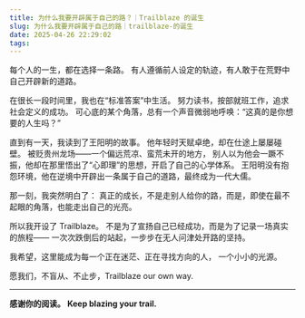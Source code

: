 ```yaml
---
title: 为什么我要开辟属于自己的路？｜Trailblaze 的诞生
slug: 为什么我要开辟属于自己的路｜trailblaze-的诞生
date: 2025-04-26 22:29:02
tags:
---
```

<!-- 正文开始 -->
每个人的一生，都在选择一条路。
有人遵循前人设定的轨迹，有人敢于在荒野中自己开辟新的道路。

在很长一段时间里，我也在“标准答案”中生活。
努力读书，按部就班工作，追求社会定义的成功。
可心底的某个角落，总有一个声音微弱地呼唤：“这真的是你想要的人生吗？”

直到有一天，我读到了王阳明的故事。
他年轻时天赋卓绝，却在仕途上屡屡碰壁。
被贬贵州龙场——一个偏远荒凉、蛮荒未开的地方，
别人以为他会一蹶不振，他却在那里悟出了“心即理”的思想，开启了自己的心学体系。
王阳明没有抱怨环境，他在逆境中开辟出一条属于自己的道路，最终成为一代大儒。

那一刻，我突然明白了：
真正的成长，不是走别人给你的路，而是，即使在最不起眼的角落，也能走出自己的光亮。

所以我开设了 Trailblaze。
不是为了宣扬自己已经成功，而是为了记录一场真实的旅程——
一次次跌倒后的站起，一步步在无人问津处开路的坚持。

我希望，这里能成为每一个正在迷茫、正在寻找方向的人，
一个小小的光源。

愿我们，不盲从、不止步，Trailblaze our own way.


---

**感谢你的阅读。**
**Keep blazing your trail.**